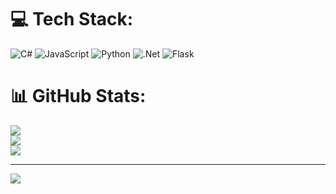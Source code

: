 
# 💻 Tech Stack:
![C#](https://img.shields.io/badge/c%23-%23239120.svg?style=for-the-badge&logo=c-sharp&logoColor=white) ![JavaScript](https://img.shields.io/badge/javascript-%23323330.svg?style=for-the-badge&logo=javascript&logoColor=%23F7DF1E) ![Python](https://img.shields.io/badge/python-3670A0?style=for-the-badge&logo=python&logoColor=ffdd54) ![.Net](https://img.shields.io/badge/.NET-5C2D91?style=for-the-badge&logo=.net&logoColor=white) ![Flask](https://img.shields.io/badge/flask-%23000.svg?style=for-the-badge&logo=flask&logoColor=white)
# 📊 GitHub Stats:
![](https://github-readme-stats.vercel.app/api?username=Tsyu1417&theme=dark&hide_border=true&include_all_commits=false&count_private=false)<br/>
![](https://github-readme-streak-stats.herokuapp.com/?user=Tsyu1417&theme=dark&hide_border=true)<br/>
![](https://github-readme-stats.vercel.app/api/top-langs/?username=Tsyu1417&theme=dark&hide_border=true&include_all_commits=false&count_private=false&layout=compact)

---
[![](https://visitcount.itsvg.in/api?id=Tsyu1417&icon=0&color=0)](https://visitcount.itsvg.in)

<!-- Proudly created with GPRM ( https://gprm.itsvg.in ) -->
